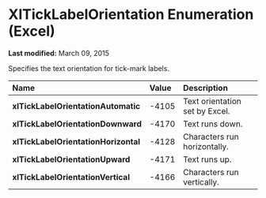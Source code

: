 
# XlTickLabelOrientation Enumeration (Excel)

 **Last modified:** March 09, 2015

Specifies the text orientation for tick-mark labels.


|**Name**|**Value**|**Description**|
|:-----|:-----|:-----|
| **xlTickLabelOrientationAutomatic**|-4105|Text orientation set by Excel.|
| **xlTickLabelOrientationDownward**|-4170|Text runs down.|
| **xlTickLabelOrientationHorizontal**|-4128|Characters run horizontally.|
| **xlTickLabelOrientationUpward**|-4171|Text runs up.|
| **xlTickLabelOrientationVertical**|-4166|Characters run vertically.|
